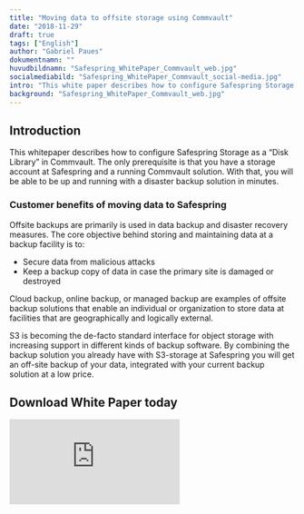 ```yaml
---
title: "Moving data to offsite storage using Commvault"
date: "2018-11-29"
draft: true
tags: ["English"]
author: "Gabriel Paues"
dokumentnamn: ""
huvudbildnamn: "Safespring_WhitePaper_Commvault_web.jpg"
socialmediabild: "Safespring_WhitePaper_Commvault_social-media.jpg"
intro: "This white paper describes how to configure Safespring Storage as a “Disk Library” in Commvault."
background: "Safespring_WhitePaper_Commvault_web.jpg"
---
```


## Introduction
This whitepaper describes how to configure Safespring Storage as a “Disk Library” in Commvault. The only prerequisite is that you have a storage account at Safespring and a running Commvault solution. With that, you will be able to be up and running with a disaster backup solution in minutes.

### Customer benefits of moving data to Safespring
Offsite backups are primarily is used in data backup and disaster recovery measures. The core objective behind storing and maintaining data at a backup facility is to:

- Secure data from malicious attacks
- Keep a backup copy of data in case the primary site is damaged or destroyed

Cloud backup, online backup, or managed backup are examples of offsite backup solutions that enable an individual or organization to store data at facilities that are geographically and logically external.

S3 is becoming the de-facto standard interface for object storage with increasing support in different kinds of backup software. By combining the backup solution you already have with S3-storage at Safespring you will get an off-site backup of your data, integrated with your current backup solution at a low price.

## Download White Paper today

<iframe src="https://pages.upsales.com/9549ud958ab6767c34e7c843fe5585ca7e9ac-frame" class="linked-form" style="border:0"></iframe>


<!-- COMMVAULT -->

<!--<form id="up-form" name="form_9549u48ccec421b9146528065372958e73151" action="https://power.upsales.com/api/external/formSubmit" method="POST">
	<div>
		<input maxlength="512" type="text" name="Contact.name" required="required" placeholder="Your name...">
	</div>
	<div class="email">
		<input maxlength="512" type="email" id="up-email-input" autocomplete="off" name="Contact.email" required="required" placeholder="Your email...">
	</div>
	<div>
		<input maxlength="512" type="text" id="up-client-name-input" name="Client.name" required="required" placeholder="Company...">
	</div>
	<!-- REQUIRED FIELDS --.>
	<input type="hidden" name="formCid" value="9549">
	<input type="hidden" name="formId" value="9549u48ccec421b9146528065372958e73151">
	<input type="hidden" name="isFrame" value="false">
	<input type="text" value="" name="validation" style="display: none;">
	<!-- END OF REQUIRED FIELDS --.>
	<button type="submit" id="button">Download White Paper</button>
</form>
<script src="https://img.upsales.com/lBtRI6eK9zoMXU3igCaQIw==/be.js"></script>-->
